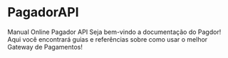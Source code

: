 # PagadorAPI
Manual Online Pagador API
Seja bem-vindo a documentação do Pagdor! 
Aqui você encontrará guias e referências sobre como usar o melhor Gateway de Pagamentos!
